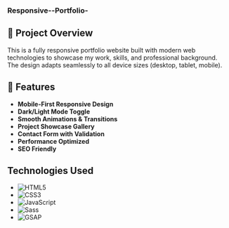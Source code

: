 ### Responsive--Portfolio-

## 📌 Project Overview
This is a fully responsive portfolio website built with modern web technologies to showcase my work, skills, and professional background. The design adapts seamlessly to all device sizes (desktop, tablet, mobile).

## 🚀 Features

- **Mobile-First Responsive Design**
- **Dark/Light Mode Toggle**
- **Smooth Animations & Transitions**
- **Project Showcase Gallery**
- **Contact Form with Validation**
- **Performance Optimized**
- **SEO Friendly**

## Technologies Used

- ![HTML5](https://img.shields.io/badge/-HTML5-E34F26?logo=html5&logoColor=white)
- ![CSS3](https://img.shields.io/badge/-CSS3-1572B6?logo=css3&logoColor=white)
- ![JavaScript](https://img.shields.io/badge/-JavaScript-F7DF1E?logo=javascript&logoColor=black)
- ![Sass](https://img.shields.io/badge/-Sass-CC6699?logo=sass&logoColor=white)
- ![GSAP](https://img.shields.io/badge/-GSAP-88CE02?logo=greensock&logoColor=white)


